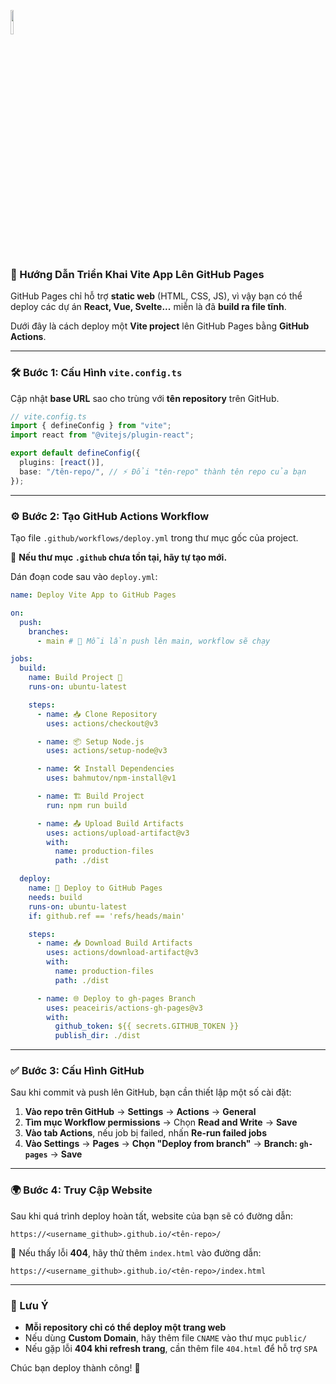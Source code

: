 <img src="https://github.com/user-attachments/assets/cedfcf13-3634-4134-be70-430cb0904ee6" width="10%"><br/>
### 🚀 Hướng Dẫn Triển Khai Vite App Lên GitHub Pages  

GitHub Pages chỉ hỗ trợ **static web** (HTML, CSS, JS), vì vậy bạn có thể deploy các dự án **React, Vue, Svelte...** miễn là đã **build ra file tĩnh**.  

Dưới đây là cách deploy một **Vite project** lên GitHub Pages bằng **GitHub Actions**.  

---

### 🛠️ Bước 1: Cấu Hình `vite.config.ts`  
Cập nhật **base URL** sao cho trùng với **tên repository** trên GitHub.  

```ts
// vite.config.ts
import { defineConfig } from "vite";
import react from "@vitejs/plugin-react";

export default defineConfig({
  plugins: [react()],
  base: "/tên-repo/", // ⚡ Đổi "tên-repo" thành tên repo của bạn
});
```

---

### ⚙️ Bước 2: Tạo GitHub Actions Workflow  
Tạo file `.github/workflows/deploy.yml` trong thư mục gốc của project.  

📌 **Nếu thư mục `.github` chưa tồn tại, hãy tự tạo mới.**  

Dán đoạn code sau vào `deploy.yml`:  

```yaml
name: Deploy Vite App to GitHub Pages

on:
  push:
    branches:
      - main # 🔄 Mỗi lần push lên main, workflow sẽ chạy

jobs:
  build:
    name: Build Project 🔨
    runs-on: ubuntu-latest

    steps:
      - name: 📥 Clone Repository
        uses: actions/checkout@v3

      - name: 📦 Setup Node.js
        uses: actions/setup-node@v3

      - name: 🛠️ Install Dependencies
        uses: bahmutov/npm-install@v1

      - name: 🏗️ Build Project
        run: npm run build

      - name: 📤 Upload Build Artifacts
        uses: actions/upload-artifact@v3
        with:
          name: production-files
          path: ./dist

  deploy:
    name: 🚀 Deploy to GitHub Pages
    needs: build
    runs-on: ubuntu-latest
    if: github.ref == 'refs/heads/main'

    steps:
      - name: 📥 Download Build Artifacts
        uses: actions/download-artifact@v3
        with:
          name: production-files
          path: ./dist

      - name: 🌐 Deploy to gh-pages Branch
        uses: peaceiris/actions-gh-pages@v3
        with:
          github_token: ${{ secrets.GITHUB_TOKEN }}
          publish_dir: ./dist
```

---

### ✅ Bước 3: Cấu Hình GitHub  
Sau khi commit và push lên GitHub, bạn cần thiết lập một số cài đặt:  

1. **Vào repo trên GitHub** → **Settings** → **Actions** → **General**  
2. **Tìm mục Workflow permissions** → Chọn **Read and Write** → **Save**  
3. **Vào tab Actions**, nếu job bị failed, nhấn **Re-run failed jobs**  
4. **Vào Settings** → **Pages** → **Chọn "Deploy from branch"** → **Branch: `gh-pages`** → **Save**  
---

### 🌍 Bước 4: Truy Cập Website  
Sau khi quá trình deploy hoàn tất, website của bạn sẽ có đường dẫn:  

```
https://<username_github>.github.io/<tên-repo>/
```

📌 Nếu thấy lỗi **404**, hãy thử thêm `index.html` vào đường dẫn:  

```
https://<username_github>.github.io/<tên-repo>/index.html
```

---

### 🎯 Lưu Ý  
- **Mỗi repository chỉ có thể deploy một trang web**  
- Nếu dùng **Custom Domain**, hãy thêm file `CNAME` vào thư mục `public/`  
- Nếu gặp lỗi **404 khi refresh trang**, cần thêm file `404.html` để hỗ trợ `SPA`  

Chúc bạn deploy thành công! 🚀
